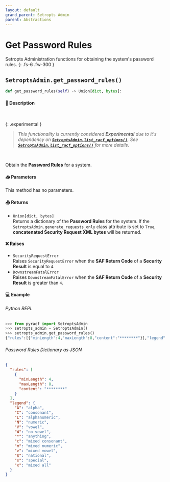 ```yaml
---
layout: default
grand_parent: Setropts Admin
parent: Abstractions
---
```


# Get Password Rules

Setropts Administration functions for obtaining the system's password rules. 
{: .fs-6 .fw-300 }

## `SetroptsAdmin.get_password_rules()`

```python
def get_password_rules(self) -> Union[dict, bytes]:
```

#### 📄 Description

&nbsp;

{: .experimental }
> _This functionality is currently considered **Experimental** due to it's dependency on **[`SetroptsAdmin.list_racf_options()`](../../base/list_racf_options#setroptsadminlist_racf_options)**. See **[`SetroptsAdmin.list_racf_options()`](../../base/list_racf_options#setroptsadminlist_racf_options)** for more details._

&nbsp;

Obtain the **Password Rules** for a system.

#### 📥 Parameters
  This method has no parameters.

#### 📤 Returns
* `Union[dict, bytes]`<br>
  Returns a dictionary of the **Password Rules** for the system. If the `SetroptsAdmin.generate_requests_only` class attribute is set to `True`, **concatenated Security Request XML bytes** will be returned.

#### ❌ Raises
* `SecurityRequestError`<br>
  Raises `SecurityRequestError` when the **SAF Return Code** of a **Security Result** is equal to `4`.
* `DownstreamFatalError`<br>
  Raises `DownstreamFatalError` when the **SAF Return Code** of a **Security Result** is greater than `4`.

#### 💻 Example

###### Python REPL
```python
>>> from pyracf import SetroptsAdmin
>>> setropts_admin = SetroptsAdmin()
>>> setropts_admin.get_password_rules()
{"rules":[{"minLength":4,"maxLength":8,"content":"********"}],"legend":{"A":"alpha","C":"consonant","L":"alphanumeric","N":"numeric","V":"vowel","W":"no vowel","*":"anything","c":"mixed consonant","m":"mixed numeric","v":"mixed vowel","$":"national","s":"special","x":"mixed all"}}
```

###### Password Rules Dictionary as JSON
```json
{
  "rules": [
    {
      "minLength": 4,
      "maxLength": 8,
      "content": "********"
    }
  ],
  "legend": {
    "A": "alpha",
    "C": "consonant",
    "L": "alphanumeric",
    "N": "numeric",
    "V": "vowel",
    "W": "no vowel",
    "*": "anything",
    "c": "mixed consonant",
    "m": "mixed numeric",
    "v": "mixed vowel",
    "$": "national",
    "s": "special",
    "x": "mixed all"
  }
}
```